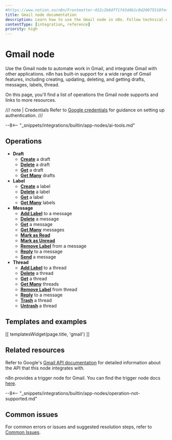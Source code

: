 ```yaml
---
#https://www.notion.so/n8n/Frontmatter-432c2b8dff1f43d4b1c8d20075510fe4
title: Gmail node documentation
description: Learn how to use the Gmail node in n8n. Follow technical documentation to integrate Gmail node into your workflows.
contentType: [integration, reference]
priority: high
---
```


# Gmail node

Use the Gmail node to automate work in Gmail, and integrate Gmail with other applications. n8n has built-in support for a wide range of Gmail features, including creating, updating, deleting, and getting drafts, messages, labels, thread.  

On this page, you'll find a list of operations the Gmail node supports and links to more resources.

/// note | Credentials
Refer to [Google credentials](/integrations/builtin/credentials/google/index.md) for guidance on setting up authentication. 
///

--8<-- "_snippets/integrations/builtin/app-nodes/ai-tools.md"

## Operations

* **Draft**
	* [**Create**](/integrations/builtin/app-nodes/n8n-nodes-base.gmail/draft-operations.md#create-a-draft) a draft
	* [**Delete**](/integrations/builtin/app-nodes/n8n-nodes-base.gmail/draft-operations.md#delete-a-draft) a draft
	* [**Get**](/integrations/builtin/app-nodes/n8n-nodes-base.gmail/draft-operations.md#get-a-draft) a draft
	* [**Get Many**](/integrations/builtin/app-nodes/n8n-nodes-base.gmail/draft-operations.md#get-many-drafts) drafts
* **Label**
	* [**Create**](/integrations/builtin/app-nodes/n8n-nodes-base.gmail/label-operations.md#create-a-label) a label
	* [**Delete**](/integrations/builtin/app-nodes/n8n-nodes-base.gmail/label-operations.md#delete-a-label) a label
	* [**Get**](/integrations/builtin/app-nodes/n8n-nodes-base.gmail/label-operations.md#get-a-label) a label
	* [**Get Many**](/integrations/builtin/app-nodes/n8n-nodes-base.gmail/label-operations.md#get-many-labels) labels
* **Message**
	* [**Add Label**](/integrations/builtin/app-nodes/n8n-nodes-base.gmail/message-operations.md#add-label-to-a-message) to a message
	* [**Delete**](/integrations/builtin/app-nodes/n8n-nodes-base.gmail/message-operations.md#delete-a-message) a message
	* [**Get**](/integrations/builtin/app-nodes/n8n-nodes-base.gmail/message-operations.md#get-a-message) a message
	* [**Get Many**](/integrations/builtin/app-nodes/n8n-nodes-base.gmail/message-operations.md#get-many-messages) messages
	* [**Mark as Read**](/integrations/builtin/app-nodes/n8n-nodes-base.gmail/message-operations.md#mark-as-read)
	* [**Mark as Unread**](/integrations/builtin/app-nodes/n8n-nodes-base.gmail/message-operations.md#mark-as-unread)
	* [**Remove Label**](/integrations/builtin/app-nodes/n8n-nodes-base.gmail/message-operations.md#remove-label-from-a-message) from a message
	* [**Reply**](/integrations/builtin/app-nodes/n8n-nodes-base.gmail/message-operations.md#reply-to-a-message) to a message
	* [**Send**](/integrations/builtin/app-nodes/n8n-nodes-base.gmail/message-operations.md#send-a-message) a message
* **Thread**
	* [**Add Label**](/integrations/builtin/app-nodes/n8n-nodes-base.gmail/thread-operations.md#add-label-to-a-thread) to a thread
	* [**Delete**](/integrations/builtin/app-nodes/n8n-nodes-base.gmail/thread-operations.md#delete-a-thread) a thread
	* [**Get**](/integrations/builtin/app-nodes/n8n-nodes-base.gmail/thread-operations.md#get-a-thread) a thread
	* [**Get Many**](/integrations/builtin/app-nodes/n8n-nodes-base.gmail/thread-operations.md#get-many-threads) threads
	* [**Remove Label**](/integrations/builtin/app-nodes/n8n-nodes-base.gmail/thread-operations.md#remove-label-from-a-thread) from thread
	* [**Reply**](/integrations/builtin/app-nodes/n8n-nodes-base.gmail/thread-operations.md#reply-to-a-message) to a message
	* [**Trash**](/integrations/builtin/app-nodes/n8n-nodes-base.gmail/thread-operations.md#trash-a-thread) a thread
	* [**Untrash**](/integrations/builtin/app-nodes/n8n-nodes-base.gmail/thread-operations.md#untrash-a-thread) a thread

## Templates and examples

<!-- see https://www.notion.so/n8n/Pull-in-templates-for-the-integrations-pages-37c716837b804d30a33b47475f6e3780 -->
[[ templatesWidget(page.title, 'gmail') ]]

## Related resources

Refer to Google's [Gmail API documentation](https://developers.google.com/gmail/api) for detailed information about the API that this node integrates with.

n8n provides a trigger node for Gmail. You can find the trigger node docs [here](/integrations/builtin/trigger-nodes/n8n-nodes-base.gmailtrigger/index.md).

--8<-- "_snippets/integrations/builtin/app-nodes/operation-not-supported.md"

## Common issues

For common errors or issues and suggested resolution steps, refer to [Common Issues](/integrations/builtin/app-nodes/n8n-nodes-base.gmail/common-issues.md).
